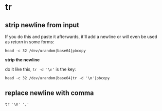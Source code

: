 # tr

## strip newline from input

If you do this and paste it afterwards, it'll add a newline or will even be used as *return* in some forms:

```
head -c 32 /dev/urandom|base64|pbcopy
```

**strip the newline**

do it like this, `tr -d '\n'` is the key:

```
head -c 32 /dev/urandom|base64|tr -d '\n'|pbcopy
```

## replace newline with comma

```shell
tr '\n' ','
```
